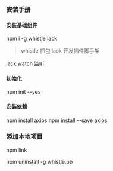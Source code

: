 
### 安装手册

#### 安装基础组件 
npm i -g whistle lack

> whistle 抓包
> lack 开发插件脚手架

lack watch 监听

#### 初始化
npm init --yes


#### 安装依赖
npm install axios
npm install --save axios

### 添加本地项目
npm link

npm uninstall -g whistle.pb
